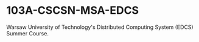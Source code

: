 # 103A-CSCSN-MSA-EDCS
Warsaw University of Technology's Distributed Computing System (EDCS) Summer Course.
